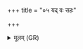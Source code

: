 +++
title = "०५ यद् वः सहः"

+++
<details><summary>मूलम् (GR)</summary>

यद् वः सहः सहमाना  
वीर्यं यच् च वो बलम् ।  
तेनेमम् अस्माद् यक्ष्मात्  
पुरुषं मुञ्चन्तौषधीः ॥
</details>